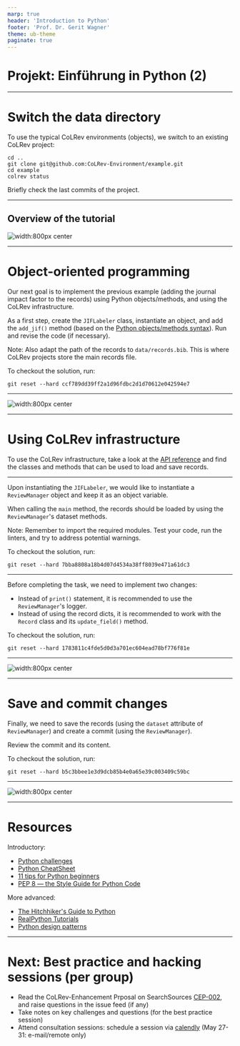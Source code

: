 ```yaml
---
marp: true
header: 'Introduction to Python'
footer: 'Prof. Dr. Gerit Wagner'
theme: ub-theme
paginate: true
---
```


<!-- _class: lead -->

<!-- _class: centered -->

# Projekt: Einführung in Python (2)

---

# Switch the data directory

To use the typical CoLRev environments (objects), we switch to an existing CoLRev project:

```
cd ..
git clone git@github.com:CoLRev-Environment/example.git
cd example
colrev status
```

Briefly check the last commits of the project.

<!-- 
See how far we get...
-->

---


## Overview of the tutorial

![width:800px center](../assets/python_overview_4.PNG)

<!-- 
In the last session, we:

- [x] Created and run a Python package command
- [x] Created and modify a dictionary data structure
- [x] Used an external library to read BibTeX records (as dicts)

In this session (2x90 min), we will:

- [ ] Refactor to object-oriented code
- [ ] Switch to a real CoLRev project and load the records using the CoLRev classes
- [ ] Save changes and create commit
-->

---


# Object-oriented programming

Our next goal is to implement the previous example (adding the journal impact factor to the records) using Python objects/methods, and using the CoLRev infrastructure.

As a first step, create the `JIFLabeler` class, instantiate an object, and add the `add_jif()` method (based on the [Python objects/methods syntax](https://www.w3schools.com/python/python_classes.asp)). Run and revise the code (if necessary).

Note: Also adapt the path of the records to `data/records.bib`. This is where CoLRev projects store the main records file.

To checkout the solution, run:
```
git reset --hard ccf789dd39ff2a1d96fdbc2d1d70612e042594e7
```

<!-- 
Important: try to program using objects (instead of procedural programming)

if record["journal"] == "MIS Quarterly":
KeyError: 'journal'
-> if statement (better: if "jounal" not in record: return)

Notice: when creating the run() method, the jif_labeler_instance switches to "self".
-->
---

![width:800px center](../assets/python_overview_5.PNG)

---

# Using CoLRev infrastructure

To use the CoLRev infrastructure, take a look at the [API reference](https://colrev.readthedocs.io/en/latest/dev_docs/api.html) and find the classes and methods that can be used to load and save records.

<!-- 
go to API reference
navigate through the classes / dataset
-->
---

Upon instantiating the `JIFLabeler`, we would like to instantiate a `ReviewManager` object and keep it as an object variable.

When calling the `main` method, the records should be loaded by using the `ReviewManager`'s dataset methods.

Note: Remember to import the required modules. Test your code, run the linters, and try to address potential warnings.

To checkout the solution, run:
```
git reset --hard 7bba8808a18b4d07d4534a38ff8039e471a61dc3
```

<!-- 
-> switch to review_manager ()
-->
---

Before completing the task, we need to implement two changes:

- Instead of `print()` statement, it is recommended to use the `ReviewManager`'s logger.
- Instead of using the record dicts, it is recommended to work with the `Record` class and its `update_field()` method.

To checkout the solution, run:
```
git reset --hard 1783811c4fde5d0d3a701ec604ead78bf776f81e
```

<!--
run the pre-commit hooks a few times to illustrate the typing information
-->
---

![width:800px center](../assets/python_overview_6.PNG)

---

# Save and commit changes

Finally, we need to save the records (using the `dataset` attribute of `ReviewManager`) and create a commit (using the `ReviewManager`).

Review the commit and its content.

To checkout the solution, run:
```
git reset --hard b5c3bbee1e3d9dcb85b4e0a65e39c003409c59bc
```

<!-- 

TBD:
  - search: run an api-search example, examine the commit message (settings changed! -> reference implementation)
-> we add a query -> docs: interface definitions: searchsource.add_endpoint(), run_search()
  -> see interfaces (standardized function parameters/names)
  - where to find the built_in reference implementation (docs/architecture and directories), how to add/remove in the settings
  -> see package_endpoint definitions (package_manager, docs)

  continue: prep/validation

  continue to data: show advice?

later: show debugging
-->

---

![width:800px center](../assets/python_overview_6.PNG)

---

# Resources

Introductory:

- [Python challenges](https://pythonprinciples.com/challenges/)
- [Python CheatSheet](https://medium.com/@roelljr/ultimate-python-cheat-sheet-practical-python-for-everyday-tasks-c267c1394ee8)
- [11 tips for Python beginners](https://realpython.com/python-beginner-tips/)
- [PEP 8 — the Style Guide for Python Code ](https://pep8.org/)

More advanced:

- [The Hitchhiker's Guide to Python](https://docs.python-guide.org/)
- [RealPython Tutorials](https://realpython.com/)
- [Python design patterns](https://refactoring.guru/design-patterns/python)

<!-- 
add resources on learning/practicing Python (introductory, advanced)
check: 
-->

---

# Next: Best practice and hacking sessions (per group)

- Read the CoLRev-Enhancement Prposal on SearchSources [CEP-002](https://colrev.readthedocs.io/en/latest/foundations/cep/cep003_search_sources.html), and raise questions in the issue feed (if any)
- Take notes on key challenges and questions (for the best practice session)
- Attend consultation sessions: schedule a session via [calendly](https://calendly.com/gerit-wagner/30min?month=2023-10) (May 27-31: e-mail/remote only)

<!-- 
Pair-programming

which CoLRev-objects or libraries will be needed, which steps are required

- Create a fork for the team, give access to team members, and add a note to the issue feed
- All team members: clone the fork (using `git clone git@github.com:CoLRev-Environment/colrev.git`)
- Check the resources provided with the issue, discuss the project, and make plans
-->
